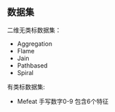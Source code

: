 ## 数据集

二维无类标数据集：
- Aggregation
- Flame
- Jain
- Pathbased
- Spiral

有类标数据集:
- Mefeat 手写数字0-9 包含6个特征
